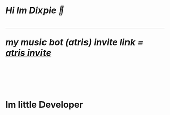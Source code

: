<h1><em> Hi Im Dixpie 👋 </em> <h1>
<hr>

<em><p> my music bot (atris) invite link = <a href= "https://discord.com/api/oauth2/authorize?client_id=810888125756211211&permissions=3148800&scope=bot&permissions=70282305&scope=bot" target= "_blank"> atris invite </a></p> </em>

<br>
<br>
<br>
Im little Developer 
